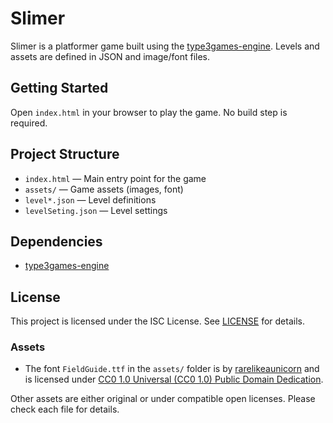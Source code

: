 # Slimer

Slimer is a platformer game built using the [type3games-engine](https://www.npmjs.com/package/type3games-engine). Levels and assets are defined in JSON and image/font files.

## Getting Started

Open `index.html` in your browser to play the game. No build step is required.

## Project Structure

- `index.html` — Main entry point for the game
- `assets/` — Game assets (images, font)
- `level*.json` — Level definitions
- `levelSeting.json` — Level settings

## Dependencies
- [type3games-engine](https://www.npmjs.com/package/type3games-engine)

## License
This project is licensed under the ISC License. See [LICENSE](LICENSE) for details.


### Assets
- The font `FieldGuide.ttf` in the `assets/` folder is by [rarelikeaunicorn](https://rarelikeaunicorn.itch.io/field-guide) and is licensed under [CC0 1.0 Universal (CC0 1.0) Public Domain Dedication](https://creativecommons.org/publicdomain/zero/1.0/).

Other assets are either original or under compatible open licenses. Please check each file for details.
